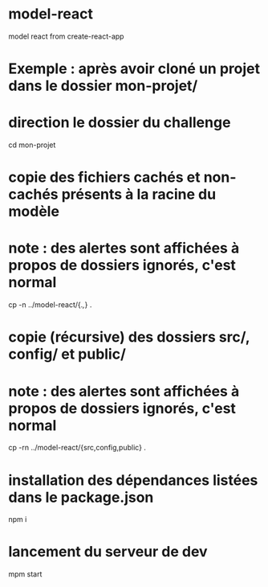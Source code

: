 # model-react
model react from create-react-app
# Exemple : après avoir cloné un projet dans le dossier mon-projet/

# direction le dossier du challenge
cd mon-projet

# copie des fichiers cachés et non-cachés présents à la racine du modèle
# note : des alertes sont affichées à propos de dossiers ignorés, c'est normal
cp -n ../model-react/{.*,*} .

# copie (récursive) des dossiers src/, config/ et public/
# note : des alertes sont affichées à propos de dossiers ignorés, c'est normal
cp -rn ../model-react/{src,config,public} .

# installation des dépendances listées dans le package.json
npm i

# lancement du serveur de dev
mpm start
